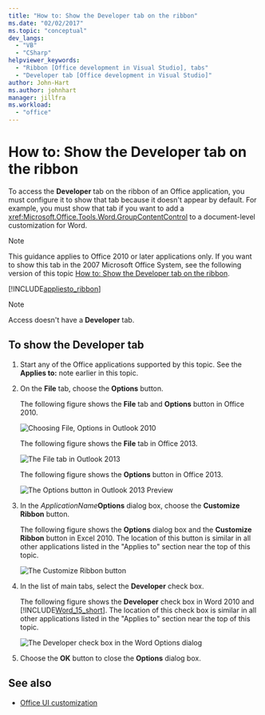 ```yaml
---
title: "How to: Show the Developer tab on the ribbon"
ms.date: "02/02/2017"
ms.topic: "conceptual"
dev_langs:
  - "VB"
  - "CSharp"
helpviewer_keywords:
  - "Ribbon [Office development in Visual Studio], tabs"
  - "Developer tab [Office development in Visual Studio]"
author: John-Hart
ms.author: johnhart
manager: jillfra
ms.workload:
  - "office"
---
```

# How to: Show the Developer tab on the ribbon
  To access the **Developer** tab on the ribbon of an Office application, you must configure it to show that tab because it doesn't appear by default. For example, you must show that tab if you want to add a <xref:Microsoft.Office.Tools.Word.GroupContentControl> to a document-level customization for Word.

> [!NOTE]
>  This guidance applies to Office 2010 or later applications only. If you want to show this tab in the 2007 Microsoft Office System, see the following version of this topic [How to: Show the Developer tab on the ribbon](https://web.archive.org/web/20140303033431/msdn.microsoft.com/library/bb608625(v=vs.90).aspx
).

 [!INCLUDE[appliesto_ribbon](../vsto/includes/appliesto-ribbon-md.md)]

> [!NOTE]
>  Access doesn't have a **Developer** tab.

## To show the Developer tab

1. Start any of the Office applications supported by this topic. See the **Applies to:** note earlier in this topic.

2. On the **File** tab, choose the **Options** button.

     The following figure shows the **File** tab and **Options** button in Office 2010.

     ![Choosing File, Options in Outlook 2010](../vsto/media/vsto-office-file-tab.png "Choosing File, Options in Outlook 2010")

     The following figure shows the **File** tab in Office 2013.

     ![The File tab in Outlook 2013](../vsto/media/vsto-office2013-filetab.png "The File tab in Outlook 2013")

     The following figure shows the **Options** button in Office 2013.

     ![The Options button in Outlook 2013 Preview](../vsto/media/vsto-office2013-optionsbutton.png "The Options button in Outlook 2013 Preview")

3. In the _ApplicationName_**Options** dialog box, choose the **Customize Ribbon** button.

     The following figure shows the **Options** dialog box and the **Customize Ribbon** button in Excel 2010. The location of this button is similar in all other applications listed in the "Applies to" section near the top of this topic.

     ![The Customize Ribbon button](../vsto/media/vsto-office2010-customizeribbonbutton.png "The Customize Ribbon button")

4. In the list of main tabs, select the **Developer** check box.

     The following figure shows the **Developer** check box in Word 2010 and [!INCLUDE[Word_15_short](../vsto/includes/word-15-short-md.md)]. The location of this check box is similar in all other applications listed in the "Applies to" section near the top of this topic.

     ![The Developer check box in the Word Options dialog](../vsto/media/vsto-office2010-developercheckbox.png "The Developer check box in the Word Options dialog")

5. Choose the **OK** button to close the **Options** dialog box.

## See also
- [Office UI customization](../vsto/office-ui-customization.md)
